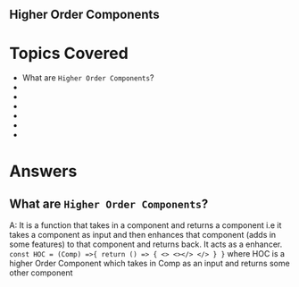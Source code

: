 ## Higher Order Components

# Topics Covered

- What are `Higher Order Components`?
- 
- 
- 
- 
- 
- 


# Answers

## What are `Higher Order Components`?
A: It is a function that takes in a component and returns a component i.e it takes a component as input and then enhances that component (adds in some features) to that component and returns back. It acts as a enhancer.
    ```
        const HOC = (Comp) =>{
            return () => {
                <>
                    <></>
                </>
            }
        }
    ```
where HOC is a higher Order Component which takes in Comp as an input and returns some other component